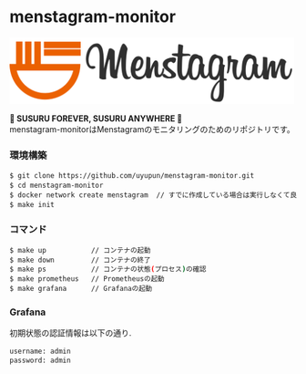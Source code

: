 # menstagram-monitor

<img src="logo.png" width="500">

**🍜 SUSURU FOREVER, SUSURU ANYWHERE 🍜**  
menstagram-monitorはMenstagramのモニタリングのためのリポジトリです。

### 環境構築

```bash
$ git clone https://github.com/uyupun/menstagram-monitor.git
$ cd menstagram-monitor
$ docker network create menstagram  // すでに作成している場合は実行しなくて良い
$ make init
```

### コマンド

```bash
$ make up           // コンテナの起動
$ make down         // コンテナの終了
$ make ps           // コンテナの状態(プロセス)の確認
$ make prometheus   // Prometheusの起動
$ make grafana      // Grafanaの起動
```

### Grafana
初期状態の認証情報は以下の通り.

```
username: admin
password: admin
```
